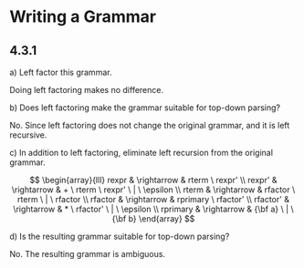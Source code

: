 # Writing a Grammar

## 4.3.1

a) Left factor this grammar.

Doing left factoring makes no difference.

b) Does left factoring make the grammar suitable for top-down parsing?

No. Since left factoring does not change the original grammar, and
it is left recursive.

c) In addition to left factoring, eliminate left recursion from the original grammar.

$$
\begin{array}{lll}
rexpr & \rightarrow & rterm \ rexpr' \\
rexpr' & \rightarrow & + \ rterm \ rexpr' \ | \ \epsilon \\
rterm & \rightarrow & rfactor \ rterm \ | \ rfactor \\
rfactor & \rightarrow & rprimary \ rfactor' \\
rfactor' & \rightarrow & * \ rfactor' \ | \ \epsilon \\
rprimary & \rightarrow & {\bf a} \ | \ {\bf b}
\end{array}
$$

d) Is the resulting grammar suitable for top-down parsing?

No. The resulting grammar is ambiguous.

